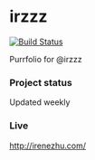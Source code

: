 # irzzz
[![Build Status](https://travis-ci.org/Catenology/irzzz.svg?branch=master)](https://travis-ci.org/Catenology/irzzz)

Purrfolio for @irzzz

### Project status
Updated weekly

### Live
http://irenezhu.com/
